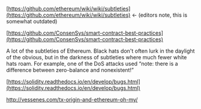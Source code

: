 [https://github.com/ethereum/wiki/wiki/subtleties](https://github.com/ethereum/wiki/wiki/subtleties) &lt;- \(editors note, this is somewhat outdated\)

[https://github.com/ConsenSys/smart-contract-best-practices](https://github.com/ConsenSys/smart-contract-best-practices)

A lot of the subtleties of Ethereum. Black hats don't often lurk in the daylight of the obvious, but in the darkness of subtleties where much fewer white hats roam. For example, one of the DoS attacks used “note: there is a difference between zero-balance and nonexistent!”

[https://solidity.readthedocs.io/en/develop/bugs.html](https://solidity.readthedocs.io/en/develop/bugs.html)

http://vessenes.com/tx-origin-and-ethereum-oh-my/



